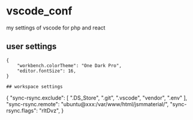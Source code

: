 # vscode_conf
my settings of vscode for php and react

## user settings
```
{
    "workbench.colorTheme": "One Dark Pro",
    "editor.fontSize": 16,
}

## workspace settings
```
{
    "sync-rsync.exclude": [
        ".DS_Store",
        ".git",
        ".vscode",
        "vendor",
        ".env"
    ],
    "sync-rsync.remote": "ubuntu@xxx:/var/www/html/jsmmaterial/",
    "sync-rsync.flags": "rltDvz",
}
